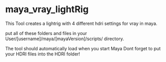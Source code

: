 # maya_vray_lightRig
This Tool creates a lightrig with 4 different hdri settings for vray in maya.

put all of these folders and files in your 
User/[username]/maya/[mayaVersion]/scripts/
directory.

The tool should automatically load when you start Maya
Dont forget to put your HDRI files into the HDRI folder!
